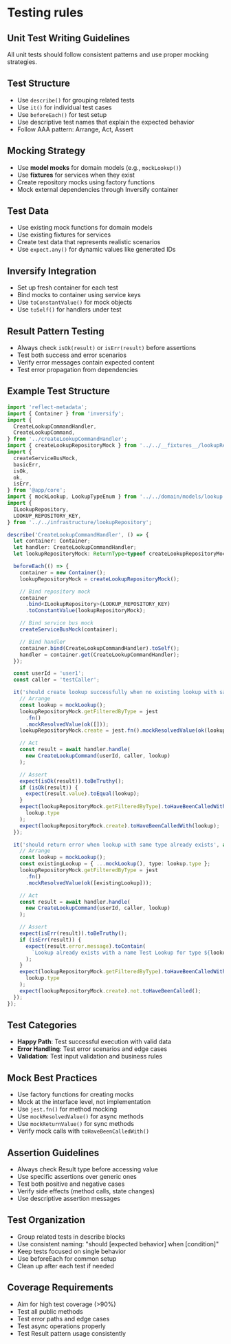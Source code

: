 # Testing rules

## Unit Test Writing Guidelines

All unit tests should follow consistent patterns and use proper mocking strategies.

## Test Structure

- Use `describe()` for grouping related tests
- Use `it()` for individual test cases
- Use `beforeEach()` for test setup
- Use descriptive test names that explain the expected behavior
- Follow AAA pattern: Arrange, Act, Assert

## Mocking Strategy

- Use **model mocks** for domain models (e.g., `mockLookup()`)
- Use **fixtures** for services when they exist
- Create repository mocks using factory functions
- Mock external dependencies through Inversify container

## Test Data

- Use existing mock functions for domain models
- Use existing fixtures for services
- Create test data that represents realistic scenarios
- Use `expect.any()` for dynamic values like generated IDs

## Inversify Integration

- Set up fresh container for each test
- Bind mocks to container using service keys
- Use `toConstantValue()` for mock objects
- Use `toSelf()` for handlers under test

## Result Pattern Testing

- Always check `isOk(result)` or `isErr(result)` before assertions
- Test both success and error scenarios
- Verify error messages contain expected content
- Test error propagation from dependencies

## Example Test Structure

```typescript
import 'reflect-metadata';
import { Container } from 'inversify';
import {
  CreateLookupCommandHandler,
  CreateLookupCommand,
} from '../createLookupCommandHandler';
import { createLookupRepositoryMock } from '../../__fixtures__/lookupRepositoryMock';
import {
  createServiceBusMock,
  basicErr,
  isOk,
  ok,
  isErr,
} from '@app/core';
import { mockLookup, LookupTypeEnum } from '../../domain/models/lookup';
import {
  ILookupRepository,
  LOOKUP_REPOSITORY_KEY,
} from '../../infrastructure/lookupRepository';

describe('CreateLookupCommandHandler', () => {
  let container: Container;
  let handler: CreateLookupCommandHandler;
  let lookupRepositoryMock: ReturnType<typeof createLookupRepositoryMock>;

  beforeEach(() => {
    container = new Container();
    lookupRepositoryMock = createLookupRepositoryMock();

    // Bind repository mock
    container
      .bind<ILookupRepository>(LOOKUP_REPOSITORY_KEY)
      .toConstantValue(lookupRepositoryMock);

    // Bind service bus mock
    createServiceBusMock(container);

    // Bind handler
    container.bind(CreateLookupCommandHandler).toSelf();
    handler = container.get(CreateLookupCommandHandler);
  });

  const userId = 'user1';
  const caller = 'testCaller';

  it('should create lookup successfully when no existing lookup with same type', async () => {
    // Arrange
    const lookup = mockLookup();
    lookupRepositoryMock.getFilteredByType = jest
      .fn()
      .mockResolvedValue(ok([]));
    lookupRepositoryMock.create = jest.fn().mockResolvedValue(ok(lookup));

    // Act
    const result = await handler.handle(
      new CreateLookupCommand(userId, caller, lookup)
    );

    // Assert
    expect(isOk(result)).toBeTruthy();
    if (isOk(result)) {
      expect(result.value).toEqual(lookup);
    }
    expect(lookupRepositoryMock.getFilteredByType).toHaveBeenCalledWith(
      lookup.type
    );
    expect(lookupRepositoryMock.create).toHaveBeenCalledWith(lookup);
  });

  it('should return error when lookup with same type already exists', async () => {
    // Arrange
    const lookup = mockLookup();
    const existingLookup = { ...mockLookup(), type: lookup.type };
    lookupRepositoryMock.getFilteredByType = jest
      .fn()
      .mockResolvedValue(ok([existingLookup]));

    // Act
    const result = await handler.handle(
      new CreateLookupCommand(userId, caller, lookup)
    );

    // Assert
    expect(isErr(result)).toBeTruthy();
    if (isErr(result)) {
      expect(result.error.message).toContain(
        `Lookup already exists with a name Test Lookup for type ${lookup.type}`
      );
    }
    expect(lookupRepositoryMock.getFilteredByType).toHaveBeenCalledWith(
      lookup.type
    );
    expect(lookupRepositoryMock.create).not.toHaveBeenCalled();
  });
});
```

## Test Categories

- **Happy Path**: Test successful execution with valid data
- **Error Handling**: Test error scenarios and edge cases
- **Validation**: Test input validation and business rules

## Mock Best Practices

- Use factory functions for creating mocks
- Mock at the interface level, not implementation
- Use `jest.fn()` for method mocking
- Use `mockResolvedValue()` for async methods
- Use `mockReturnValue()` for sync methods
- Verify mock calls with `toHaveBeenCalledWith()`

## Assertion Guidelines

- Always check Result type before accessing value
- Use specific assertions over generic ones
- Test both positive and negative cases
- Verify side effects (method calls, state changes)
- Use descriptive assertion messages

## Test Organization

- Group related tests in describe blocks
- Use consistent naming: "should [expected behavior] when [condition]"
- Keep tests focused on single behavior
- Use beforeEach for common setup
- Clean up after each test if needed

## Coverage Requirements

- Aim for high test coverage (>90%)
- Test all public methods
- Test error paths and edge cases
- Test async operations properly
- Test Result pattern usage consistently